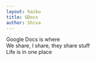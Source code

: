 ```yaml
---
layout: haiku
title: GDocx 
author: Shiva
---
```


Google Docs is where<br>
We share, I share, they share stuff<br>
Life is in one place<br>
